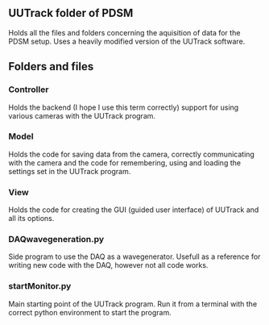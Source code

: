 ## UUTrack folder of PDSM

Holds all the files and folders concerning the aquisition of data for the PDSM setup. Uses a heavily modified version of the UUTrack software.

## Folders and files

### Controller 
Holds the backend (I hope I use this term correctly) support for using various cameras with the UUTrack program.

### Model
Holds the code for saving data from the camera, correctly communicating with the camera and the code for remembering, using and loading the settings set in the UUTrack program.

### View
Holds the code for creating the GUI (guided user interface) of UUTrack and all its options. 

### DAQwavegeneration.py
Side program to use the DAQ as a wavegenerator. Usefull as a reference for writing new code with the DAQ, however not all code works.

### startMonitor.py 
Main starting point of the UUTrack program. Run it from a terminal with the correct python environment to start the program.
